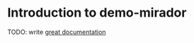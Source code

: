 # Introduction to demo-mirador

TODO: write [great documentation](http://jacobian.org/writing/what-to-write/)
